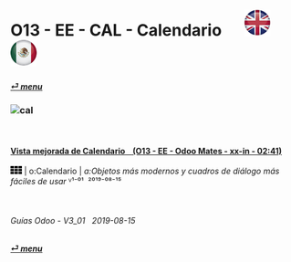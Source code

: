 # O13 - EE - CAL - Calendario &nbsp;&nbsp;&nbsp;&nbsp; [![en-uk](/doc/img/flg/en-uk-flg-btn-sml.png)](/en-uk/o13/ee/cal/en-uk-o13-ee-cal-calendar-guides.md) [ ![es-mx](/doc/img/flg/es-mx-flg-btn-sml.png)](/es-mx/o13/ee/cal/es-mx-o13-ee-cal-calendar-guides.md)
#### [_&#x23CE; menu_](/es-mx/o13/ee/es-mx-o13-ee-guides-menu.md "Regresar al menú de EE")  
### ![cal](/doc/img/acc/big/cal.png)
[ⱽ¹²³⁴⁵⁶⁷⁸⁹⁰⁻]: # (ⱽ¹²³⁴⁵⁶⁷⁸⁹⁰⁻)

<br>

#### [Vista mejorada de Calendario &nbsp;&nbsp; (O13 - EE - Odoo Mates - xx-in - 02:41)](https://youtube.com/embed/F0sivQZKT54?autoplay=1&start=6&end=83&rel=0)  
![apps](/doc/img/apps.png) | o:Calendario | _a:Objetos más modernos y cuadros de diálogo más fáciles de usar_
ⱽ¹⁻⁰¹ &nbsp;²⁰¹⁹⁻⁰⁸⁻¹⁵

<br>

###### Guías Odoo - V3_01 &nbsp; 2019-08-15  
**[_&#x23CE; menu_](/es-mx/o13/ee/es-mx-o13-ee-calendar-guides-menu.md)**  
